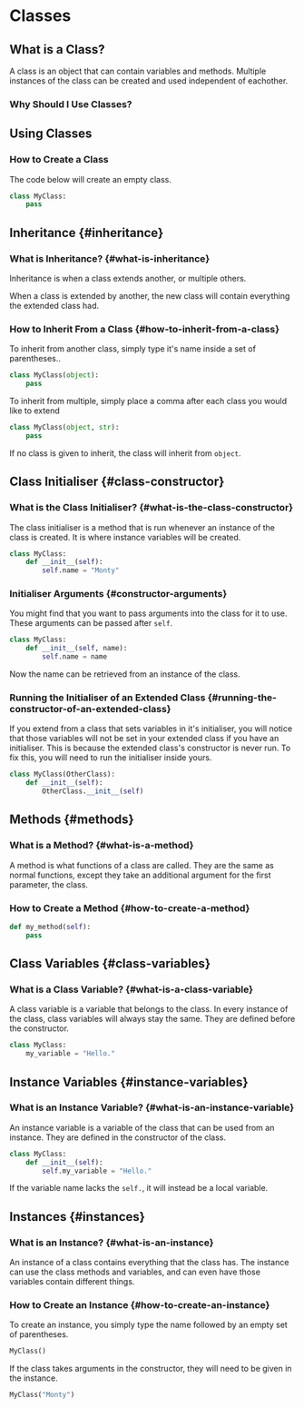 # Classes

## What is a Class?

A class is an object that can contain variables and methods. Multiple instances of the class can be created and used independent of eachother.

### Why Should I Use Classes?

## Using Classes

### How to Create a Class

The code below will create an empty class.

```python
class MyClass:
    pass
```

## Inheritance {#inheritance}

### What is Inheritance? {#what-is-inheritance}

Inheritance is when a class extends another, or multiple others.

When a class is extended by another, the new class will contain everything the extended class had.

### How to Inherit From a Class {#how-to-inherit-from-a-class}

To inherit from another class, simply type it's name inside a set of parentheses..

```python
class MyClass(object):
    pass
```

To inherit from multiple, simply place a comma after each class you would like to extend

```python
class MyClass(object, str):
    pass
```

If no class is given to inherit, the class will inherit from `object`.

## Class Initialiser {#class-constructor}

### What is the Class Initialiser? {#what-is-the-class-constructor}

The class initialiser is a method that is run whenever an instance of the class is created. It is where instance variables will be created.

```python
class MyClass:
    def __init__(self):
        self.name = "Monty"
```

### Initialiser Arguments {#constructor-arguments}

You might find that you want to pass arguments into the class for it to use. These arguments can be passed after `self`.

```python
class MyClass:
    def __init__(self, name):
        self.name = name
```

Now the name can be retrieved from an instance of the class.

### Running the Initialiser of an Extended Class {#running-the-constructor-of-an-extended-class}

If you extend from a class that sets variables in it's initialiser, you will notice that those variables will not be set in your extended class if you have an initialiser. This is because the extended class's constructor is never run. To fix this, you will need to run the initialiser inside yours.

```python
class MyClass(OtherClass):
    def __init__(self):
        OtherClass.__init__(self)
```

## Methods {#methods}

### What is a Method? {#what-is-a-method}

A method is what functions of a class are called. They are the same as normal functions, except they take an additional argument for the first parameter, the class.

### How to Create a Method {#how-to-create-a-method}

```python
def my_method(self):
    pass
```

## Class Variables {#class-variables}

### What is a Class Variable? {#what-is-a-class-variable}

A class variable is a variable that belongs to the class. In every instance of the class, class variables will always stay the same. They are defined before the constructor.

```python
class MyClass:
    my_variable = "Hello."
```

## Instance Variables {#instance-variables}

### What is an Instance Variable? {#what-is-an-instance-variable}

An instance variable is a variable of the class that can be used from an instance. They are defined in the constructor of the class.

```python
class MyClass:
    def __init__(self):
        self.my_variable = "Hello."
```

If the variable name lacks the `self.`, it will instead be a local variable.

## Instances {#instances}

### What is an Instance? {#what-is-an-instance}

An instance of a class contains everything that the class has. The instance can use the class methods and variables, and can even have those variables contain different things.

### How to Create an Instance {#how-to-create-an-instance}

To create an instance, you simply type the name followed by an empty set of parentheses.

```python
MyClass()
```

If the class takes arguments in the constructor, they will need to be given in the instance.

```python
MyClass("Monty")
```

